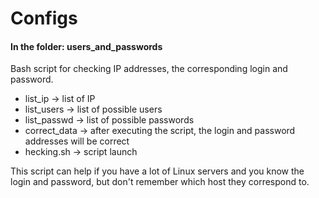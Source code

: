 # Configs

#### In the folder: users_and_passwords
Bash script for checking IP addresses, the corresponding login and password.
* list_ip -> list of IP
* list_users -> list of possible users
* list_passwd -> list of possible passwords
* correct_data -> after executing the script, the login and password addresses will be correct
* hecking.sh -> script launch

This script can help if you have a lot of Linux servers and you know the login and password, 
but don't remember which host they correspond to.